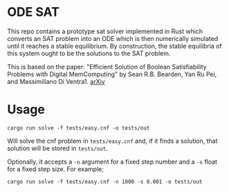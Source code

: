 # ODE SAT

This repo contains a prototype sat solver implemented in Rust which converts an SAT problem into an ODE which is then numerically simulated until it reaches a stable equilibrium. By construction, the stable equilibria of this system ought to be the solutions to the SAT problem.

This is based on the paper:
"Efficient Solution of Boolean Satisfiability Problems with Digital MemComputing" by Sean R.B. Bearden, Yan Ru Pei, and Massimiliano Di Ventra1. [arXiv](https://arxiv.org/abs/2011.06551)

# Usage

```
cargo run solve -f tests/easy.cnf -o tests/out
```

Will solve the cnf problem in `tests/easy.cnf` and, if it finds a solution, that solution will be stored in `tests/out`.

Optionally, it accepts a `-n` argument for a fixed step number and a `-s` float for a fixed step size. For example;

```
cargo run solve -f tests/easy.cnf -n 1000 -s 0.001 -o tests/out
```